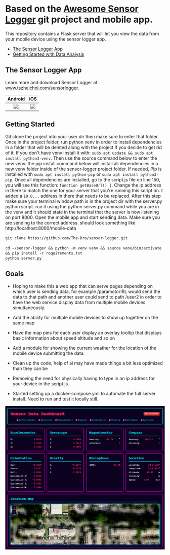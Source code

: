# Based on the [Awesome Sensor Logger](https://github.com/tszheichoi/awesome-sensor-logger/) git project and mobile app. 

This repository contains a Flask server that will let you view the data from your mobile device using the sensor logger app. 

- [The Sensor Logger App](#the-sensor-logger-app)
- [Getting Started with Data Analysis](#getting-started)



## The Sensor Logger App  
Learn more and download Sensor Logger at www.tszheichoi.com/sensorlogger. 

| Android | iOS |
|:-:|:-:|
| [<img src="https://play.google.com/intl/en_us/badges/static/images/badges/en_badge_web_generic.png" height="50">](https://play.google.com/store/apps/details?id=com.kelvin.sensorapp&pcampaignid=pcampaignidMKT-Other-global-all-co-prtnr-py-PartBadge-Mar2515-1) | [<img src="https://developer.apple.com/app-store/marketing/guidelines/images/badge-example-preferred_2x.png" height="50">](https://apps.apple.com/app/id1531582925) |


## Getting Started
Git clone the project into your user dir then make sure to enter that folder. Once in the project folder, run python venv in order to install dependencies in a folder that will be deleted along with the project if you decide to get rid of it. If you don't have venv install it with: ```sudo apt update && sudo apt install python3-venv```. Then use the source command below to enter the new venv. the pip install command below will install all dependencies in a new venv folder inside of the sensor-logger project folder. If needed, Pip is installed with ```sudo apt install python-pip``` or ```sudo apt install python3-pip```. Once all dependencies are installed, go to the script.js file on line 150, you will see this function: ```function getBaseUrl() {```. Change the ip address in there to match the one for your server that you're running this script on. I added a ```10.0...``` address in there that needs to be replaced. After this step make sure your terminal window path is in the project dir with the server.py python script. run it using the python server.py command while you are in the venv and it should state in the terminal that the server is now listening on port 8000. Open the mobile app and start sending data. Make sure you are sending to the correct address. should look something like http://localhost:8000/mobile-data

```
git clone https://github.com/The-Dro/sensor-logger.git

cd ~/sensor-logger && python -m venv venv && source venv/bin/activate && pip install -r requirements.txt
python server.py

```


## Goals

 - Hoping to make this a web app that can serve pages depending on which user is sending data. for example /paramotorIRL would send the data to that path and another user could send to path /user2 in order to have the web service display data from multiple mobile devices simultaneously.
 
 - Add the ability for multiple mobile devices to show up together on the same map
 
 - Have the map pins for each user display an overlay tooltip that displays basic information about speed altitude and so on
 
 - Add a module for showing the current weather for the location of the mobile device submitting the data. 

 - Clean up the code; help of ai may have made things a bit less optimized than they can be

 - Removing the need for physically having to type in an ip address for your device in the script.js

 - Started setting up a docker-compose.yml to automate the full server install. Need to run and test it locally still. 


![ScreenShot | Sensor Logger](sample-data/img/ss.png)


